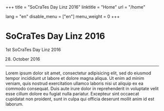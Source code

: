 +++
title = "SoCraTes Day Linz 2016"
linktitle = "Home"
url = "/home"

lang = "en"
disable_menu = ["en"]
menu_weight = 0
+++

# SoCraTes Day Linz 2016

1st SoCraTes Day Linz 2016 

 28. October 2016

---

Lorem ipsum dolor sit amet, consectetur adipisicing elit, sed do eiusmod tempor incididunt ut labore et dolore magna aliqua. Ut enim ad minim veniam, quis nostrud exercitation ullamco laboris nisi ut aliquip ex ea commodo consequat. Duis aute irure dolor in reprehenderit in voluptate velit esse cillum dolore eu fugiat nulla pariatur. Excepteur sint occaecat cupidatat non proident, sunt in culpa qui officia deserunt mollit anim id est laborum.